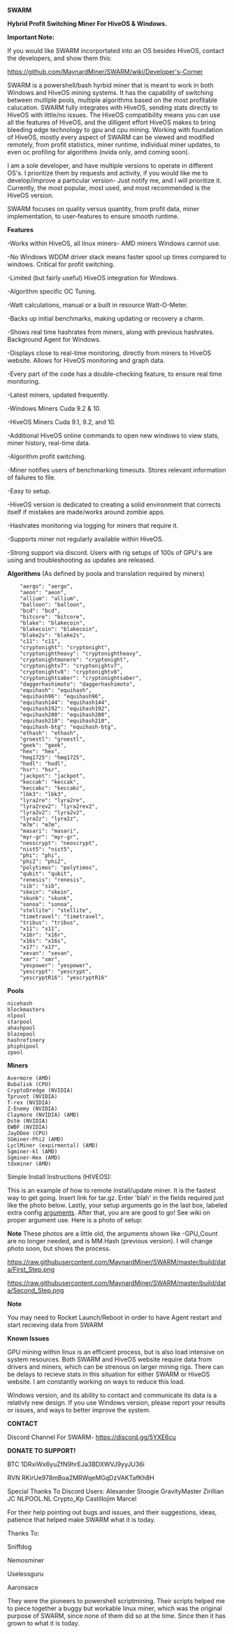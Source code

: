 **SWARM**

**Hybrid Profit Switching Miner For HiveOS & Windows.**

**Important Note:**

If you would like SWARM incorportated into an OS besides HiveOS, contact the developers, and show them this:

https://github.com/MaynardMiner/SWARM/wiki/Developer's-Corner

SWARM is a powershell/bash hyrbid miner that is meant to work in both Windows and HiveOS mining systems. It has the capability of switching between mutliple pools, multiple algorithms based on the most profitable calucation. SWARM fully integrates with HiveOS, sending stats directly to HiveOS with little/no issues. The HiveOS compatibility means you can use all the features of HiveOS, and the dilligent effort HiveOS makes to bring bleeding edge technology to gpu and cpu mining. Working with foundation of HiveOS, mostly every aspect of SWARM can be viewed and modified remotely, from profit statistics, miner runtime, individual miner updates, to even oc profiling for algorithms (nvida only, amd coming soon).

I am a sole developer, and have multiple versions to operate in different OS's. I prioritize them by requests and activity, if you would like me to develop/improve a particular version- Just notify me, and I will prioritize it. Currently, the most popular, most used, and most recommended is the HiveOS version.

SWARM focuses on quality versus quantity, from profit data, miner implementation, to user-features to ensure smooth runtime.

**Features**

-Works within HiveOS, all linux miners- AMD miners Windows cannot use.

-No Windows WDDM driver stack means faster spool up times compared to windows. Critical for profit switching.

-Limited (but fairly useful) HiveOS integration for Windows.

-Algorithm specific OC Tuning.

-Watt calculations, manual or a built in resource Watt-O-Meter.

-Backs up initial benchmarks, making updating or recovery a charm.

-Shows real time hashrates from miners, along with previous hashrates. Background Agent for Windows.

-Displays close to real-time monitoring, directly from miners to HiveOS website. Allows for HiveOS monitoring and graph data.

-Every part of the code has a double-checking feature, to ensure real time monitoring.

-Latest miners, updated frequently.

-Windows Miners Cuda 9.2 & 10.

-HiveOS Miners Cuda 9.1, 9.2, and 10.

-Additional HiveOS online commands to open new windows to view stats, miner history, real-time data.

-Algorithm profit switching.

-Miner notifies users of benchmarking timeouts. Stores relevant information of failures to file.

-Easy to setup.

-HiveOS version is dedicated to creating a solid environment that corrects itself if mistakes are made/works around zombie apps.

-Hashrates monitoring via logging for miners that require it.

-Supports miner not regularly available within HiveOS.

-Strong support via discord. Users with rig setups of 100s of GPU's are using and troubleshooting as updates are released.

**Algorithms** (As defined by poola and translation required by miners)

```
    "aergo": "aergo",
    "aeon": "aeon",
    "allium": "allium",
    "balloon": "balloon",
    "bcd": "bcd",
    "bitcore": "bitcore",
    "blake": "blakecoin",
    "blakecoin": "blakecoin",
    "blake2s": "blake2s",
    "c11": "c11",
    "cryptonight": "cryptonight",
    "cryptonightheavy": "cryptonightheavy",
    "cryptonightmonero": "cryptonight",
    "cryptonightv7": "cryptonightv7",
    "cryptonightv8": "cryptonightv8",
    "cryptonightsaber": "cryptonightsaber",
    "daggerhashimoto": "daggerhashimoto",
    "equihash": "equihash",
    "equihash96": "equihash96",
    "equihash144": "equihash144",
    "equihash192": "equihash192",
    "equihash200": "equihash200",
    "equihash210": "equihash210",
    "equihash-btg": "equihash-btg",
    "ethash": "ethash",
    "groestl": "groestl",
    "geek": "geek",
    "hex": "hex",
    "hmq1725": "hmq1725",
    "hodl": "hodl",
    "hsr": "hsr",
    "jackpot": "jackpot",
    "keccak": "keccak",
    "keccakc": "keccakc",
    "lbk3": "lbk3",
    "lyra2re": "lyra2re",
    "lyra2rev2": "lyra2rev2",
    "lyra2v2": "lyra2v2",
    "lyra2z": "lyra2z",
    "m7m": "m7m",
    "masari": "masari",
    "myr-gr": "myr-gr",
    "neoscrypt": "neoscrypt",
    "nist5": "nist5",
    "phi": "phi",
    "phi2": "phi2",
    "polytimos": "polytimos",
    "qubit": "qubit",
    "renesis": "renesis",
    "sib": "sib",
    "skein": "skein",
    "skunk": "skunk",
    "sonoa": "sonoa",
    "stellite": "stellite",
    "timetravel": "timetravel",
    "tribus": "tribus",
    "x11": "x11",
    "x16r": "x16r",
    "x16s": "x16s",
    "x17": "x17",
    "xevan": "xevan",
    "xmr": "xmr",
    "yespower": "yespower",
    "yescrypt": "yescrypt",
    "yescryptR16": "yescryptR16"

```


**Pools**
```
nicehash
blockmasters
nlpool
starpool
ahashpool
blazepool
hashrefinery
phiphipool
zpool
```

**Miners**
```
Avermore (AMD)
Bubalisk (CPU)
CryptoDredge (NVIDIA)
Tpruvot (NVIDIA)
T-rex (NVIDIA)
Z-Enemy (NVIDIA) 
Claymore (NVIDIA) (AMD)
Dstm (NVIDIA)
EWBF (NVIDIA)
JayDDee (CPU)
SGminer-Phi2 (AMD)
LyclMiner (expirmental) (AMD)
Sgminer-kl (AMD)
Sgminer-Hex (AMD)
tdxminer (AMD)
```

Simple Install Instructions (HIVEOS):

This is an example of how to remote install/update miner. It is the fastest way to get going. Insert link for tar.gz. Enter 'blah' in the fields required just like the photo below. Lastly, your setup arguments go in the last box, labeled extra config <a href="https://github.com/MaynardMiner/SWARM/wiki/Arguments-(Miner-Configuration)">arguments</a>. After that, you are are good to go! See wiki on proper argument use. Here is a photo of setup:

**Note** These photos are a little old, the arguments shown like -GPU_Count are no longer needed, and is MM.Hash (previous version). I will change photo soon, but shows the process.

https://raw.githubusercontent.com/MaynardMiner/SWARM/master/build/data/First_Step.png


https://raw.githubusercontent.com/MaynardMiner/SWARM/master/build/data/Second_Step.png

**Note**

You may need to Rocket Launch/Reboot in order to have Agent restart and start recieving data from SWARM

**Known Issues**

GPU mining within linux is an efficient process, but is also load intensive on system resources. Both SWARM and HiveOS website require data from drivers and miners, which can be strenous on larger mining rigs. There can be delays to recieve stats in this situation for either SWARM or HiveOS website. I am constantly working on ways to reduce this load.

Windows version, and its ability to contact and communicate its data is a relativly new design. If you use Windows version, please report your results or issues, and ways to better improve the system.

**CONTACT**

Discord Channel For SWARM- 
https://discord.gg/5YXE6cu

**DONATE TO SUPPORT!**

BTC 1DRxiWx6yuZfN9hrEJa3BDXWVJ9yyJU36i

RVN RKirUe978mBoa2MRWqeMGqDzVAKTafKh8H

Special Thanks To Discord Users:
Alexander
Stoogie
GravityMaster
Zirillian
JC
NLPOOL.NL
Crypto_Kp
Castillojim
Marcel

For their help pointing out bugs and issues, and their suggestions, ideas, patience that helped make SWARM what it is today.

Thanks To:

Sniffdog

Nemosminer

Uselessguru

Aaronsace

They were the pioneers to powershell scriptmining. Their scripts helped me to piece together a buggy but workable linux miner, which was the original purpose of SWARM, since none of them did so at the time. Since then it has grown to what it is today.






